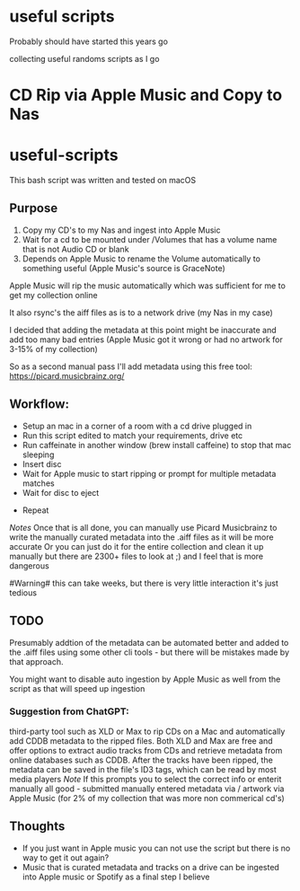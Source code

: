 # useful scripts

Probably should have started this years go

collecting useful randoms scripts as I go

# CD Rip via Apple Music and Copy to Nas

# useful-scripts

This bash script was written and tested on macOS

## Purpose
1. Copy my CD's to my Nas and ingest into Apple Music
2. Wait for a cd to be mounted under /Volumes that has a volume name that is not Audio CD or blank
3. Depends on Apple Music to rename the Volume automatically to something useful (Apple Music's source is GraceNote)

Apple Music will rip the music automatically which was sufficient for me to get my collection online

It also rsync's the aiff files as is to a network drive (my Nas in my case)

I decided that adding the metadata at this point might be inaccurate and add too many bad entries (Apple Music got it wrong or had no artwork for 3-15% of my collection)

So as a second manual pass I'll add metadata using this free tool: https://picard.musicbrainz.org/

## Workflow:

- Setup an mac in a corner of a room with a cd drive plugged in
- Run this script edited to match your requirements, drive etc
- Run caffeinate in another window (brew install caffeine) to stop that mac sleeping
- Insert disc
- Wait for Apple music to start ripping or prompt for multiple metadata matches
- Wait for disc to eject
+ Repeat

*Notes*
Once that is all done, you can manually use Picard Musicbrainz to write the manually curated metadata into the .aiff files as it will be more accurate
Or you can just do it for the entire collection and clean it up manually but there are 2300+ files to look at ;) and I feel that is more dangerous

#Warning# this can take weeks, but there is very little interaction it's just tedious


## TODO

Presumably addtion of the metadata can be automated better and added to the .aiff files using some other cli tools - but there will be mistakes made by that approach.

You might want to disable auto ingestion by Apple Music as well from the script as that will speed up ingestion

### Suggestion from ChatGPT:
third-party tool such as XLD or Max to rip CDs on a Mac and automatically add CDDB metadata to the ripped files. Both XLD and Max are free and offer options to extract audio tracks from CDs and retrieve metadata from online databases such as CDDB. After the tracks have been ripped, the metadata can be saved in the file's ID3 tags, which can be read by most media players
*Note* If this prompts you to select the correct info or enterit manually all good - submitted manually entered metadata via / artwork via Apple Music (for 2% of my collection that was more non commerical cd's)

## Thoughts
- If you just want in Apple music you can not use the script but there is no way to get it out again?
- Music that is curated metadata and tracks on a drive can be ingested into Apple music or Spotify as a final step I believe 

